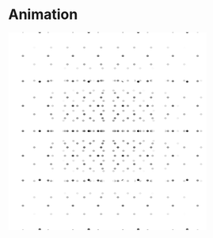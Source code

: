 # Animation

![Sample Image](https://raw.githubusercontent.com/kms70847/Animation/master/output.gif)
